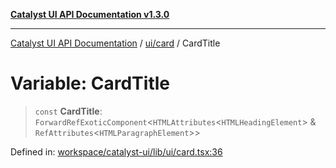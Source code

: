 [**Catalyst UI API Documentation v1.3.0**](../../../README.md)

---

[Catalyst UI API Documentation](../../../README.md) / [ui/card](../README.md) / CardTitle

# Variable: CardTitle

> `const` **CardTitle**: `ForwardRefExoticComponent`\<`HTMLAttributes`\<`HTMLHeadingElement`\> & `RefAttributes`\<`HTMLParagraphElement`\>\>

Defined in: [workspace/catalyst-ui/lib/ui/card.tsx:36](https://github.com/TheBranchDriftCatalyst/catalyst-ui/blob/main/lib/ui/card.tsx#L36)
